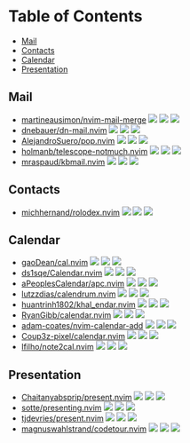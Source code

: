 # Table of Contents

<!-- toc -->

- [Mail](#mail)
- [Contacts](#contacts)
- [Calendar](#calendar)
- [Presentation](#presentation)

<!-- tocstop -->

## Mail

- [martineausimon/nvim-mail-merge](https://github.com/martineausimon/nvim-mail-merge) ![](https://img.shields.io/github/stars/martineausimon/nvim-mail-merge) ![](https://img.shields.io/github/last-commit/martineausimon/nvim-mail-merge) ![](https://img.shields.io/github/commit-activity/y/martineausimon/nvim-mail-merge)
- [dnebauer/dn-mail.nvim](https://github.com/dnebauer/dn-mail.nvim) ![](https://img.shields.io/github/stars/dnebauer/dn-mail.nvim) ![](https://img.shields.io/github/last-commit/dnebauer/dn-mail.nvim) ![](https://img.shields.io/github/commit-activity/y/dnebauer/dn-mail.nvim)
- [AlejandroSuero/pop.nvim](https://github.com/AlejandroSuero/pop.nvim) ![](https://img.shields.io/github/stars/AlejandroSuero/pop.nvim) ![](https://img.shields.io/github/last-commit/AlejandroSuero/pop.nvim) ![](https://img.shields.io/github/commit-activity/y/AlejandroSuero/pop.nvim)
- [holmanb/telescope-notmuch.nvim](https://github.com/holmanb/telescope-notmuch.nvim) ![](https://img.shields.io/github/stars/holmanb/telescope-notmuch.nvim) ![](https://img.shields.io/github/last-commit/holmanb/telescope-notmuch.nvim) ![](https://img.shields.io/github/commit-activity/y/holmanb/telescope-notmuch.nvim)
- [mraspaud/kbmail.nvim](https://github.com/mraspaud/kbmail.nvim) ![](https://img.shields.io/github/stars/mraspaud/kbmail.nvim) ![](https://img.shields.io/github/last-commit/mraspaud/kbmail.nvim) ![](https://img.shields.io/github/commit-activity/y/mraspaud/kbmail.nvim)

## Contacts

- [michhernand/rolodex.nvim](https://github.com/michhernand/rolodex.nvim) ![](https://img.shields.io/github/stars/michhernand/rolodex.nvim) ![](https://img.shields.io/github/last-commit/michhernand/rolodex.nvim) ![](https://img.shields.io/github/commit-activity/y/michhernand/rolodex.nvim)

## Calendar

- [gaoDean/cal.nvim](https://github.com/gaoDean/cal.nvim) ![](https://img.shields.io/github/stars/gaoDean/cal.nvim) ![](https://img.shields.io/github/last-commit/gaoDean/cal.nvim) ![](https://img.shields.io/github/commit-activity/y/gaoDean/cal.nvim)
- [ds1sqe/Calendar.nvim](https://github.com/ds1sqe/Calendar.nvim) ![](https://img.shields.io/github/stars/ds1sqe/Calendar.nvim) ![](https://img.shields.io/github/last-commit/ds1sqe/Calendar.nvim) ![](https://img.shields.io/github/commit-activity/y/ds1sqe/Calendar.nvim)
- [aPeoplesCalendar/apc.nvim](https://github.com/aPeoplesCalendar/apc.nvim) ![](https://img.shields.io/github/stars/aPeoplesCalendar/apc.nvim) ![](https://img.shields.io/github/last-commit/aPeoplesCalendar/apc.nvim) ![](https://img.shields.io/github/commit-activity/y/aPeoplesCalendar/apc.nvim)
- [lutzzdias/calendrum.nvim](https://github.com/lutzzdias/calendrum.nvim) ![](https://img.shields.io/github/stars/lutzzdias/calendrum.nvim) ![](https://img.shields.io/github/last-commit/lutzzdias/calendrum.nvim) ![](https://img.shields.io/github/commit-activity/y/lutzzdias/calendrum.nvim)
- [huantrinh1802/khal_endar.nvim](https://github.com/huantrinh1802/khal_endar.nvim) ![](https://img.shields.io/github/stars/huantrinh1802/khal_endar.nvim) ![](https://img.shields.io/github/last-commit/huantrinh1802/khal_endar.nvim) ![](https://img.shields.io/github/commit-activity/y/huantrinh1802/khal_endar.nvim)
- [RyanGibb/calendar.nvim](https://github.com/RyanGibb/calendar.nvim) ![](https://img.shields.io/github/stars/RyanGibb/calendar.nvim) ![](https://img.shields.io/github/last-commit/RyanGibb/calendar.nvim) ![](https://img.shields.io/github/commit-activity/y/RyanGibb/calendar.nvim)
- [adam-coates/nvim-calendar-add](https://github.com/adam-coates/nvim-calendar-add) ![](https://img.shields.io/github/stars/adam-coates/nvim-calendar-add) ![](https://img.shields.io/github/last-commit/adam-coates/nvim-calendar-add) ![](https://img.shields.io/github/commit-activity/y/adam-coates/nvim-calendar-add)
- [Coup3z-pixel/calendar.nvim](https://github.com/Coup3z-pixel/calendar.nvim) ![](https://img.shields.io/github/stars/Coup3z-pixel/calendar.nvim) ![](https://img.shields.io/github/last-commit/Coup3z-pixel/calendar.nvim) ![](https://img.shields.io/github/commit-activity/y/Coup3z-pixel/calendar.nvim)
- [lfilho/note2cal.nvim](https://github.com/lfilho/note2cal.nvim) ![](https://img.shields.io/github/stars/lfilho/note2cal.nvim) ![](https://img.shields.io/github/last-commit/lfilho/note2cal.nvim) ![](https://img.shields.io/github/commit-activity/y/lfilho/note2cal.nvim)

## Presentation

- [Chaitanyabsprip/present.nvim](https://github.com/Chaitanyabsprip/present.nvim) ![](https://img.shields.io/github/stars/Chaitanyabsprip/present.nvim) ![](https://img.shields.io/github/last-commit/Chaitanyabsprip/present.nvim) ![](https://img.shields.io/github/commit-activity/y/Chaitanyabsprip/present.nvim)
- [sotte/presenting.nvim](https://github.com/sotte/presenting.nvim) ![](https://img.shields.io/github/stars/sotte/presenting.nvim) ![](https://img.shields.io/github/last-commit/sotte/presenting.nvim) ![](https://img.shields.io/github/commit-activity/y/sotte/presenting.nvim)
- [tjdevries/present.nvim](https://github.com/tjdevries/present.nvim) ![](https://img.shields.io/github/stars/tjdevries/present.nvim) ![](https://img.shields.io/github/last-commit/tjdevries/present.nvim) ![](https://img.shields.io/github/commit-activity/y/tjdevries/present.nvim)
- [magnuswahlstrand/codetour.nvim](https://github.com/magnuswahlstrand/codetour.nvim) ![](https://img.shields.io/github/stars/magnuswahlstrand/codetour.nvim) ![](https://img.shields.io/github/last-commit/magnuswahlstrand/codetour.nvim) ![](https://img.shields.io/github/commit-activity/y/magnuswahlstrand/codetour.nvim)
